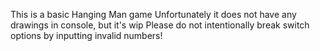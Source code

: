 This is a basic Hanging Man game
Unfortunately it does not have any drawings in console, but it's wip
Please do not intentionally break switch options by inputting invalid numbers!
